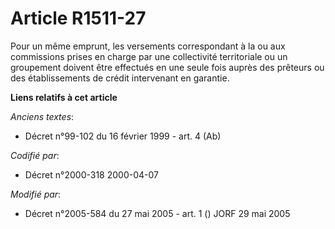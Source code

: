 # Article R1511-27

Pour un même emprunt, les versements correspondant à la ou aux commissions prises en charge par une collectivité territoriale
ou un groupement doivent être effectués en une seule fois auprès des prêteurs ou des établissements de crédit intervenant en
garantie.

**Liens relatifs à cet article**

_Anciens textes_:

  - Décret n°99-102 du 16 février 1999 - art. 4 (Ab)

_Codifié par_:

  - Décret n°2000-318 2000-04-07

_Modifié par_:

  - Décret n°2005-584 du 27 mai 2005 - art. 1 () JORF 29 mai 2005
